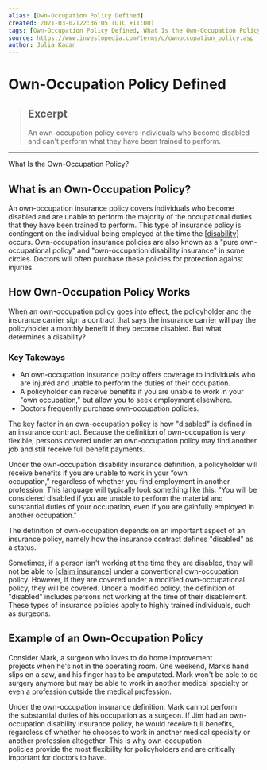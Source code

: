 ```yaml
---
alias: [Own-Occupation Policy Defined]
created: 2021-03-02T22:36:05 (UTC +11:00)
tags: [Own-Occupation Policy Defined, What Is the Own-Occupation Policy?]
source: https://www.investopedia.com/terms/o/ownoccupation_policy.asp
author: Julia Kagan
---
```


# Own-Occupation Policy Defined

> ## Excerpt
> An own-occupation policy covers individuals who become disabled and can't perform what they have been trained to perform.

---

What Is the Own-Occupation Policy?
## What is an Own-Occupation Policy?

An own-occupation insurance policy covers individuals who become disabled and are unable to perform the majority of the occupational duties that they have been trained to perform. This type of insurance policy is contingent on the individual being employed at the time the [[disability]](https://www.investopedia.com/terms/d/disability-insurance.asp) occurs. Own-occupation insurance policies are also known as a "pure own-occupational policy" and "own-occupation disability insurance" in some circles. Doctors will often purchase these policies for protection against injuries.

## How Own-Occupation Policy Works

When an own-occupation policy goes into effect, the policyholder and the insurance carrier sign a contract that says the insurance carrier will pay the policyholder a monthly benefit if they become disabled. But what determines a disability?

### Key Takeways

-   An own-occupation insurance policy offers coverage to individuals who are injured and unable to perform the duties of their occupation.
-   A policyholder can receive benefits if you are unable to work in your "own occupation," but allow you to seek employment elsewhere.
-   Doctors frequently purchase own-occupation policies.

The key factor in an own-occupation policy is how "disabled" is defined in an insurance contract. Because the definition of own-occupation is very flexible, persons covered under an own-occupation policy may find another job and still receive full benefit payments.

Under the own-occupation disability insurance definition, a policyholder will receive benefits if you are unable to work in your “own occupation,” regardless of whether you find employment in another profession. This language will typically look something like this: "You will be considered disabled if you are unable to perform the material and substantial duties of your occupation, even if you are gainfully employed in another occupation."

The definition of own-occupation depends on an important aspect of an insurance policy, namely how the insurance contract defines "disabled" as a status.

Sometimes, if a person isn't working at the time they are disabled, they will not be able to [[claim insurance]](https://www.investopedia.com/terms/i/insurance_claim.asp) under a conventional own-occupation policy. However, if they are covered under a modified own-occupational policy, they will be covered. Under a modified policy, the definition of "disabled" includes persons not working at the time of their disablement. These types of insurance policies apply to highly trained individuals, such as surgeons.

## Example of an Own-Occupation Policy

Consider Mark, a surgeon who loves to do home improvement projects when he's not in the operating room. One weekend, Mark’s hand slips on a saw, and his finger has to be amputated. Mark won't be able to do surgery anymore but may be able to work in another medical specialty or even a profession outside the medical profession.

Under the own-occupation insurance definition, Mark cannot perform the substantial duties of his occupation as a surgeon. If Jim had an own-occupation disability insurance policy, he would receive full benefits, regardless of whether he chooses to work in another medical specialty or another profession altogether. This is why own-occupation policies provide the most flexibility for policyholders and are critically important for doctors to have.
